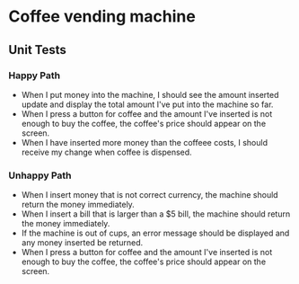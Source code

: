 # Coffee vending machine

## Unit Tests

### Happy Path

- When I put money into the machine, I should see the amount inserted update
  and display the total amount I've put into the machine so far.
- When I press a button for coffee and the amount I've inserted is
  not enough to buy the coffee, the coffee's price should appear on the screen.
- When I have inserted more money than the coffeee costs, I should receive my change when coffee is dispensed.

### Unhappy Path

- When I insert money that is not correct currency, the machine should return the money immediately.
- When I insert a bill that is larger than a $5 bill, the machine should return the money immediately.
- If the machine is out of cups, an error message should be displayed and any money inserted be returned.
- When I press a button for coffee and the amount I've inserted is not enough
  to buy the coffee, the coffee's price should appear on the screen.
